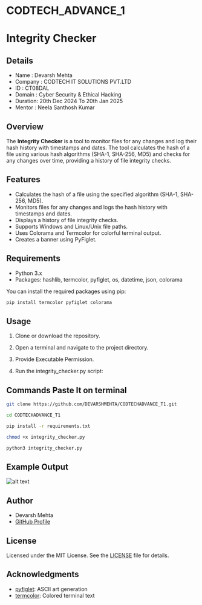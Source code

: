 # CODTECH_ADVANCE_1
# Integrity Checker
## Details
- Name    : Devarsh Mehta
- Company : CODTECH IT SOLUTIONS PVT.LTD
- ID      : CT08DAL
- Domain  : Cyber Security & Ethical Hacking
- Duration: 20th Dec 2024 To 20th Jan 2025
- Mentor  : Neela Santhosh Kumar

## Overview
The **Integrity Checker** is a tool to monitor files for any changes and log their hash history with timestamps and dates. The tool calculates the hash of a file using various hash algorithms (SHA-1, SHA-256, MD5) and checks for any changes over time, providing a history of file integrity checks.

## Features

- Calculates the hash of a file using the specified algorithm (SHA-1, SHA-256, MD5).
- Monitors files for any changes and logs the hash history with timestamps and dates.
- Displays a history of file integrity checks.
- Supports Windows and Linux/Unix file paths.
- Uses Colorama and Termcolor for colorful terminal output.
- Creates a banner using PyFiglet.

## Requirements

- Python 3.x
- Packages: hashlib, termcolor, pyfiglet, os, datetime, json, colorama

You can install the required packages using pip:

```sh
pip install termcolor pyfiglet colorama
```
## Usage
1. Clone or download the repository.

2. Open a terminal and navigate to the project directory.

3. Provide Executable Permission.  

4. Run the integrity_checker.py script:

## Commands Paste It on terminal

```sh
git clone https://github.com/DEVARSHMEHTA/CODTECHADVANCE_T1.git
```

```sh
cd CODTECHADVANCE_T1
```

```sh
pip install -r requirements.txt
```

```sh
chmod +x integrity_checker.py
```

```sh
python3 integrity_checker.py
```
## Example Output

![alt text](image.png)

## Author
- Devarsh Mehta
- [GitHub Profile](https://github.com/DEVARSHMEHTA)

## License

Licensed under the MIT License. See the [LICENSE](LICENSE) file for details.


## Acknowledgments

- [pyfiglet](https://github.com/pwaller/pyfiglet): ASCII art generation
- [termcolor](https://pypi.org/project/termcolor/): Colored terminal text
